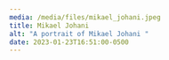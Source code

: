 ```yaml
---
media: /media/files/mikael_johani.jpeg
title: Mikael Johani
alt: "A portrait of Mikael Johani "
date: 2023-01-23T16:51:00-0500
---
```

